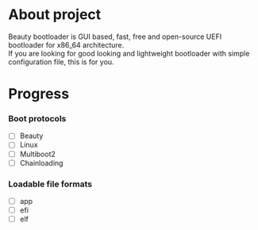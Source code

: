 # About project
Beauty bootloader is GUI based, fast, free and open-source UEFI bootloader for x86_64 architecture.  
If you are looking for good looking and lightweight bootloader with simple configuration file, this is for you.  


# Progress

### Boot protocols
- [ ] Beauty
- [ ] Linux
- [ ] Multiboot2
- [ ] Chainloading

### Loadable file formats
- [ ] app
- [ ] efi
- [ ] elf

